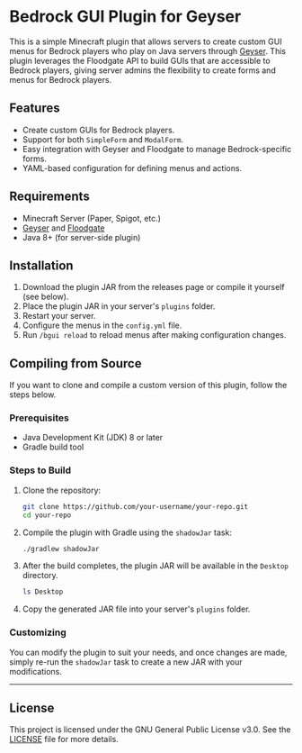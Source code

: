 # Bedrock GUI Plugin for Geyser

This is a simple Minecraft plugin that allows servers to create custom GUI menus for Bedrock players who play on Java servers through [Geyser](https://geysermc.org/). This plugin leverages the Floodgate API to build GUIs that are accessible to Bedrock players, giving server admins the flexibility to create forms and menus for Bedrock players.

## Features
- Create custom GUIs for Bedrock players.
- Support for both `SimpleForm` and `ModalForm`.
- Easy integration with Geyser and Floodgate to manage Bedrock-specific forms.
- YAML-based configuration for defining menus and actions.

## Requirements
- Minecraft Server (Paper, Spigot, etc.)
- [Geyser](https://geysermc.org/) and [Floodgate](https://github.com/GeyserMC/Floodgate)
- Java 8+ (for server-side plugin)

## Installation

1. Download the plugin JAR from the releases page or compile it yourself (see below).
2. Place the plugin JAR in your server's `plugins` folder.
3. Restart your server.
4. Configure the menus in the `config.yml` file.
5. Run `/bgui reload` to reload menus after making configuration changes.

## Compiling from Source

If you want to clone and compile a custom version of this plugin, follow the steps below.

### Prerequisites
- Java Development Kit (JDK) 8 or later
- Gradle build tool

### Steps to Build

1. Clone the repository:

    ```bash
    git clone https://github.com/your-username/your-repo.git
    cd your-repo
    ```

2. Compile the plugin with Gradle using the `shadowJar` task:

    ```bash
    ./gradlew shadowJar
    ```

3. After the build completes, the plugin JAR will be available in the `Desktop` directory.

    ```bash
    ls Desktop
    ```

4. Copy the generated JAR file into your server's `plugins` folder.

### Customizing

You can modify the plugin to suit your needs, and once changes are made, simply re-run the `shadowJar` task to create a new JAR with your modifications.

---

## License

This project is licensed under the GNU General Public License v3.0. See the [LICENSE](LICENSE) file for more details.
